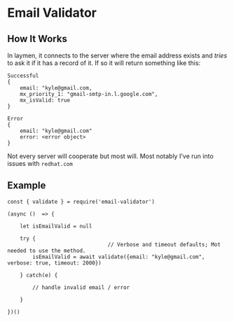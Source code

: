 # Email Validator

## How It Works 
In laymen, it connects to the server where the email address exists and *tries* to ask it if it has a record of it. If so it will return something like this:

```
Successful 
{   
    email: "kyle@gmail.com,           
    mx_priority_1: "gmail-smtp-in.l.google.com",
    mx_isValid: true
}

Error
{
    email: "kyle@gmail.com"
    error: <error object>
}
```

Not every server will cooperate but most will. Most notably I've run into issues with `redhat.com`

## Example

```
const { validate } = require('email-validator')

(async ()  => {

    let isEmailValid = null

    try {  
                                // Verbose and timeout defaults; Mot needed to use the method. 
        isEmailValid = await validate({email: "kyle@gmail.com", verbose: true, timeout: 2000})
        
    } catch(e) {

        // handle invalid email / error
        
    }

})()
```